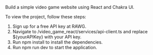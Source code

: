 Build a simple video game website using React and Chakra UI.

To view the project, follow these steps:

1. Sign up for a free API key at RAWG.
2. Navigate to /video_game_react/services/api-client.ts and replace ${yourAPIKey} with your API key.
3. Run npm install to install the dependencies.
4. Run npm run dev to start the application.
